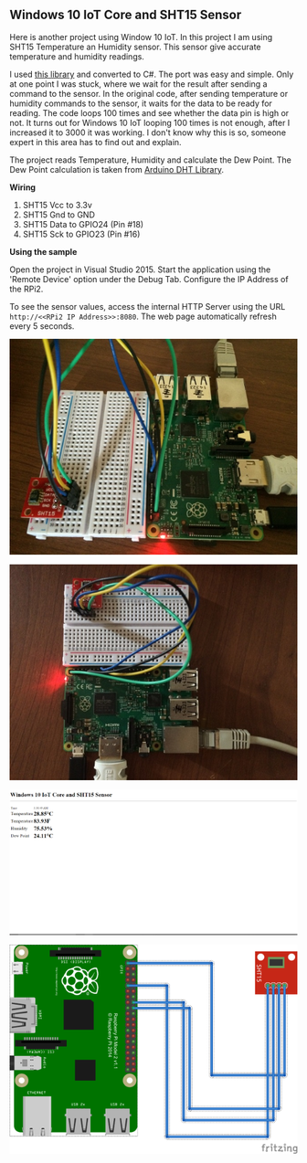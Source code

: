 ## Windows 10 IoT Core and SHT15 Sensor ##

Here is another project using Window 10 IoT. In this project I am using SHT15 Temperature an Humidity sensor. This sensor give accurate temperature and humidity readings. 

I used [this library](https://github.com/practicalarduino/SHT1x) and converted to C#. The port was easy and simple. Only at one point I was stuck, where we wait for the result after sending a command to the sensor. In the original code, after sending temperature or humidity commands to the sensor, it waits for the data to be ready for reading. The code loops 100 times and see whether the data pin is high or not. It turns out for Windows 10 IoT looping 100 times is not enough, after I increased it to 3000 it was working. I don't know why this is so, someone expert in this area has to find out and explain.

The project reads Temperature, Humidity and calculate the Dew Point. The Dew Point calculation is taken from [Arduino DHT Library](http://playground.arduino.cc/Main/DHT11Lib).

**Wiring** 

 1. SHT15 Vcc to 3.3v 
 2. SHT15 Gnd to GND 
 3. SHT15 Data to GPIO24 (Pin #18)
 4. SHT15 Sck to GPIO23 (Pin #16)

**Using the sample**

Open the project in Visual Studio 2015. Start the application using the 'Remote Device' option under the Debug Tab. Configure the IP Address of the RPi2.

To see the sensor values, access the internal HTTP Server using the URL `http://<<RPi2 IP Address>>:8080`. The web page automatically refresh every 5 seconds.

![RPi2 and SHT15](https://raw.githubusercontent.com/krvarma/Windows-10-IoT-Core-and-SHT15/master/images/IMG_0031.JPG)

![RPI2 and SHT15](https://raw.githubusercontent.com/krvarma/Windows-10-IoT-Core-and-SHT15/master/images/IMG_0029.JPG)

![Browser Output](https://raw.githubusercontent.com/krvarma/Windows-10-IoT-Core-and-SHT15/master/images/browser.png)

![Fritzing](https://raw.githubusercontent.com/krvarma/Windows-10-IoT-Core-and-SHT15/master/images/w10_sht15_bb.png)
